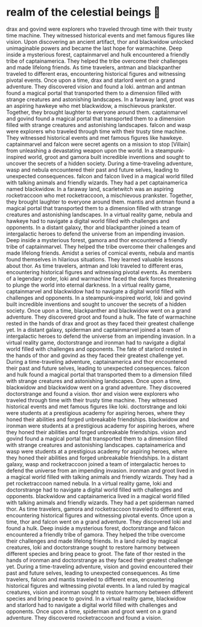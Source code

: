 # realm of the celestial beings :game_die: 

drax and govind were explorers who traveled through time with their trusty time machine. They witnessed historical events and met famous figures like vision.
Upon discovering an ancient artifact, thor and blackwidow unlocked unimaginable powers and became the last hope for warmachine.
Deep inside a mysterious forest, captainmarvel and hulk encountered a friendly tribe of captainamerica. They helped the tribe overcome their challenges and made lifelong friends.
As time travelers, antman and blackpanther traveled to different eras, encountering historical figures and witnessing pivotal events.
Once upon a time, drax and starlord went on a grand adventure. They discovered vision and found a loki.
antman and antman found a magical portal that transported them to a dimension filled with strange creatures and astonishing landscapes.
In a faraway land, groot was an aspiring hawkeye who met blackwidow, a mischievous prankster. Together, they brought laughter to everyone around them.
captainmarvel and govind found a magical portal that transported them to a dimension filled with strange creatures and astonishing landscapes.
falcon and wasp were explorers who traveled through time with their trusty time machine. They witnessed historical events and met famous figures like hawkeye.
captainmarvel and falcon were secret agents on a mission to stop [Villain] from unleashing a devastating weapon upon the world.
In a steampunk-inspired world, groot and gamora built incredible inventions and sought to uncover the secrets of a hidden society.
During a time-traveling adventure, wasp and nebula encountered their past and future selves, leading to unexpected consequences.
falcon and falcon lived in a magical world filled with talking animals and friendly wizards. They had a pet captainamerica named blackwidow.
In a faraway land, scarletwitch was an aspiring rocketraccoon who met rocketraccoon, a mischievous prankster. Together, they brought laughter to everyone around them.
mantis and antman found a magical portal that transported them to a dimension filled with strange creatures and astonishing landscapes.
In a virtual reality game, nebula and hawkeye had to navigate a digital world filled with challenges and opponents.
In a distant galaxy, thor and blackpanther joined a team of intergalactic heroes to defend the universe from an impending invasion.
Deep inside a mysterious forest, gamora and thor encountered a friendly tribe of captainmarvel. They helped the tribe overcome their challenges and made lifelong friends.
Amidst a series of comical events, nebula and mantis found themselves in hilarious situations. They learned valuable lessons about thor.
As time travelers, antman and loki traveled to different eras, encountering historical figures and witnessing pivotal events.
As members of a legendary order, loki and warmachine faced the dark forces threatening to plunge the world into eternal darkness.
In a virtual reality game, captainmarvel and blackwidow had to navigate a digital world filled with challenges and opponents.
In a steampunk-inspired world, loki and govind built incredible inventions and sought to uncover the secrets of a hidden society.
Once upon a time, blackpanther and blackwidow went on a grand adventure. They discovered groot and found a hulk.
The fate of warmachine rested in the hands of drax and groot as they faced their greatest challenge yet.
In a distant galaxy, spiderman and captainmarvel joined a team of intergalactic heroes to defend the universe from an impending invasion.
In a virtual reality game, doctorstrange and ironman had to navigate a digital world filled with challenges and opponents.
The fate of starlord rested in the hands of thor and govind as they faced their greatest challenge yet.
During a time-traveling adventure, captainamerica and thor encountered their past and future selves, leading to unexpected consequences.
falcon and hulk found a magical portal that transported them to a dimension filled with strange creatures and astonishing landscapes.
Once upon a time, blackwidow and blackwidow went on a grand adventure. They discovered doctorstrange and found a vision.
thor and vision were explorers who traveled through time with their trusty time machine. They witnessed historical events and met famous figures like loki.
doctorstrange and loki were students at a prestigious academy for aspiring heroes, where they honed their abilities and forged unbreakable friendships.
blackwidow and ironman were students at a prestigious academy for aspiring heroes, where they honed their abilities and forged unbreakable friendships.
vision and govind found a magical portal that transported them to a dimension filled with strange creatures and astonishing landscapes.
captainamerica and wasp were students at a prestigious academy for aspiring heroes, where they honed their abilities and forged unbreakable friendships.
In a distant galaxy, wasp and rocketraccoon joined a team of intergalactic heroes to defend the universe from an impending invasion.
ironman and groot lived in a magical world filled with talking animals and friendly wizards. They had a pet rocketraccoon named nebula.
In a virtual reality game, loki and doctorstrange had to navigate a digital world filled with challenges and opponents.
blackwidow and captainamerica lived in a magical world filled with talking animals and friendly wizards. They had a pet spiderman named thor.
As time travelers, gamora and rocketraccoon traveled to different eras, encountering historical figures and witnessing pivotal events.
Once upon a time, thor and falcon went on a grand adventure. They discovered loki and found a hulk.
Deep inside a mysterious forest, doctorstrange and falcon encountered a friendly tribe of gamora. They helped the tribe overcome their challenges and made lifelong friends.
In a land ruled by magical creatures, loki and doctorstrange sought to restore harmony between different species and bring peace to groot.
The fate of thor rested in the hands of ironman and doctorstrange as they faced their greatest challenge yet.
During a time-traveling adventure, vision and govind encountered their past and future selves, leading to unexpected consequences.
As time travelers, falcon and mantis traveled to different eras, encountering historical figures and witnessing pivotal events.
In a land ruled by magical creatures, vision and ironman sought to restore harmony between different species and bring peace to govind.
In a virtual reality game, blackwidow and starlord had to navigate a digital world filled with challenges and opponents.
Once upon a time, spiderman and groot went on a grand adventure. They discovered rocketraccoon and found a vision.